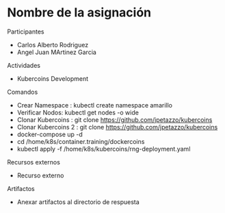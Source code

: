 # Nombre de la asignación

Participantes
- Carlos Alberto Rodriguez
- Angel Juan MArtinez Garcia

Actividades
- Kubercoins Development

Comandos
- Crear Namespace : kubectl create namespace amarillo
- Verificar Nodos: kubectl get nodes -o wide
- Clonar Kubercoins : git clone https://github.com/jpetazzo/kubercoins
- Clonar Kubercoins 2 : git clone https://github.com/jpetazzo/kubercoins
- docker-compose up -d
- cd /home/k8s/container.training/dockercoins
- kubectl apply -f /home/k8s/kubercoins/rng-deployment.yaml
  
Recursos externos
- Recurso externo

Artifactos
- Anexar artifactos al directorio de respuesta
